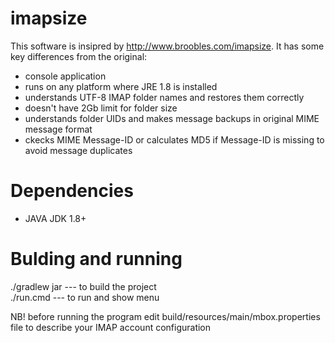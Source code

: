# imapsize
This software is insipred by http://www.broobles.com/imapsize. It has some key differences from the original:
* console application
* runs on any platform where JRE 1.8 is installed
* understands UTF-8 IMAP folder names and restores them correctly
* doesn't have 2Gb limit for folder size
* understands folder UIDs and makes message backups in original MIME message format
* ckecks MIME Message-ID or calculates MD5 if Message-ID is missing to avoid message duplicates

# Dependencies
* JAVA JDK 1.8+

# Bulding and running
./gradlew jar  --- to build the project \
./run.cmd      --- to run and show menu

NB! before running the program edit build/resources/main/mbox.properties file to describe your IMAP account configuration
